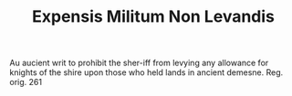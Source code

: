 ---
title: Expensis Militum Non Levandis
letter: E
permalink: "/definitions/bld-expensis-militum-non-levandis.html"
body: Au aucient writ to prohibit the sher-iff from levying any allowance for knights
  of the shire upon those who held lands in ancient demesne. Reg. orig. 261
published_at: '2018-07-07'
source: Black's Law Dictionary 2nd Ed (1910)
layout: post
---